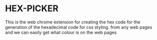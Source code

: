 # HEX-PICKER
This is the web chrome extension for creating the hex code for the generation of the hexadecimal code for css styling.
from any web pages and we can easily get what colour is on the web pages
